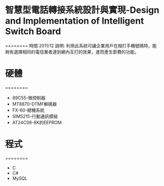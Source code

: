 # 智慧型電話轉接系統設計與實現-Design and Implementation of Intelligent Switch Board
========
時間:2011/12 
說明:
  利用此系統可讓企業用戶在撥打手機號碼時，能夠有選擇相同的電信業者達到網內互打的效果，進而產生節費的功能。
  
# 硬體
========
* 89C55-微控制器
* MT8870-DTMF解碼器
* FX-60-總機系統
* SIM5215-行動通訊模組
* AT24C08-8K的EEPROM
  
# 程式
========
* C
* C#
* MySQL



  

